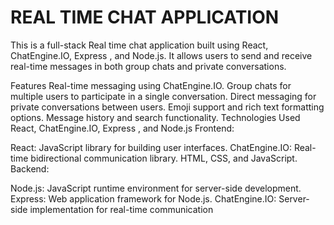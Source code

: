 # REAL TIME CHAT APPLICATION
This is a full-stack Real time chat application built using React,  ChatEngine.IO, Express , and Node.js. It allows users to send and receive real-time messages in both group chats and private conversations.

Features
Real-time messaging using ChatEngine.IO.
Group chats for multiple users to participate in a single conversation.
Direct messaging for private conversations between users.
Emoji support and rich text formatting options.
Message history and search functionality.
Technologies Used React,  ChatEngine.IO, Express , and Node.js
Frontend:

React: JavaScript library for building user interfaces.
ChatEngine.IO: Real-time bidirectional communication library.
HTML, CSS, and JavaScript.
Backend:

Node.js: JavaScript runtime environment for server-side development.
Express: Web application framework for Node.js.
ChatEngine.IO: Server-side implementation for real-time communication
